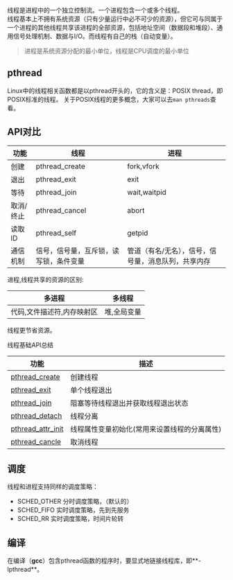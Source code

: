 线程是进程中的一个独立控制流。一个进程包含一个或多个线程。  
线程基本上不拥有系统资源（只有少量运行中必不可少的资源），但它可与同属于一个进程的其他线程共享该进程的全部资源，包括地址空间（数据段和堆段）、通用信号处理机制、数据与I/O。而线程有自己的栈（自动变量）。
>进程是系统资源分配的最小单位，线程是CPU调度的最小单位

## pthread
Linux中的线程相关函数都是以pthread开头的，它的含义是：POSIX thread，即POSIX标准的线程。 
关于POSIX线程的更多概念，大家可以去`man pthreads`查看。
## API对比
|功能|线程|进程
|---|----|---
|创建|pthread_create|fork,vfork
|退出|pthread_exit|exit
|等待|pthread_join|wait,waitpid
|取消/终止|pthread_cancel|abort
|读取ID|pthread_self|getpid
|通信机制|信号，信号量，互斥锁，读写锁，条件变量|管道（有名/无名），信号，信号量，消息队列，共享内存

进程,线程共享的资源的区别:

|多进程|多线程|
|---|----|
|代码,文件描述符,内存映射区|堆,全局变量|

线程更节省资源。

线程基础API总结

|功能|描述|
|---|----|
|[pthread_create](pthread_create.md)|创建线程|
|[pthread_exit](pthread_exit.md)|单个线程退出|
|[pthread_join](pthead_join.md)|阻塞等待线程退出并获取线程退出状态|
|[pthread_detach](pthead_detach.md)|线程分离|
|[pthread_attr_init](pthead_attr_init.md)|线程属性变量初始化(常用来设置线程的分离属性)| 不常用
|[pthread_cancle](pthead_cancle.md)|取消线程|



## 调度
线程和进程支持同样的调度策略： 
* SCHED_OTHER 分时调度策略，（默认的）
* SCHED_FIFO 实时调度策略，先到先服务
* SCHED_RR 实时调度策略，时间片轮转 

## 编译
在编译（**gcc**）包含pthread函数的程序时，要显式地链接线程库，即**-lpthread**。